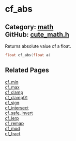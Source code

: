 [//]: # (This file is automatically generated by Cute Framework's docs parser.)
[//]: # (Do not edit this file by hand!)
[//]: # (See: https://github.com/RandyGaul/cute_framework/blob/master/samples/docs_parser.cpp)
[](../header.md ':include')

# cf_abs

Category: [math](/api_reference?id=math)  
GitHub: [cute_math.h](https://github.com/RandyGaul/cute_framework/blob/master/include/cute_math.h)  
---

Returns absolute value of a float.

```cpp
float cf_abs(float a)
```

## Related Pages

[cf_min](/math/cf_min.md)  
[cf_max](/math/cf_max.md)  
[cf_clamp](/math/cf_clamp.md)  
[cf_clamp01](/math/cf_clamp01.md)  
[cf_sign](/math/cf_sign.md)  
[cf_intersect](/math/cf_intersect.md)  
[cf_safe_invert](/math/cf_safe_invert.md)  
[cf_lerp](/math/cf_lerp.md)  
[cf_remap](/math/cf_remap.md)  
[cf_mod](/math/cf_mod.md)  
[cf_fract](/math/cf_fract.md)  

